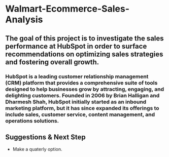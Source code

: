 # Walmart-Ecommerce-Sales-Analysis

## The goal of this project is to investigate the sales performance at HubSpot in order to surface recommendations on optimizing sales strategies and fostering overall growth.


### HubSpot is a leading customer relationship management (CRM) platform that provides a comprehensive suite of tools designed to help businesses grow by attracting, engaging, and delighting customers. Founded in 2006 by Brian Halligan and Dharmesh Shah, HubSpot initially started as an inbound marketing platform, but it has since expanded its offerings to include sales, customer service, content management, and operations solutions.




## Suggestions & Next Step
- Make a quaterly option. 
